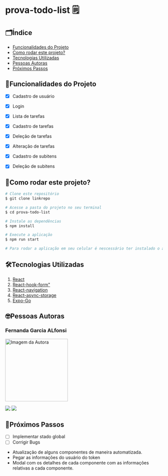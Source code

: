 # prova-todo-list 🗒️


## 🗂️Índice
- <a href="#funcionalidades-do-projeto">Funcionalidades do Projeto</a>
- <a href="#como-rodar-este-projeto">Como rodar este projeto?</a>
- <a href="#tecnologias-utilizadas">Tecnologias Utilizadas</a>
- <a href="#pessoas-autoras">Pessoas Autoras</a>
- <a href="#próximos-passos">Próximos Passos</a>

 ## 📱Funcionalidades do Projeto

 - [x] Cadastro de usuário
 - [x] Login
 - [x] Lista de tarefas
 - [x] Cadastro de tarefas
 - [x] Deleção de tarefas
 - [x] Alteração de tarefas
 - [x] Cadastro de subitens
 - [x] Deleção de subitens


## 🎦Como rodar este projeto?

```bash
# Clone este repositório
$ git clone linkrepo

# Acesse a pasta do projeto no seu terminal
$ cd prova-todo-list

# Instale as dependências
$ npm install

# Execute a aplicação
$ npm run start

# Para rodar a aplicação em seu celular é nescessário ter instalado o app Expo-Go
```

## 🛠Tecnologias Utilizadas

1. [React](https://pt-br.reactjs.org/)
2. [React-hook-form"](https://react-hook-form.com/)
3. [React-navigation](https://reactnavigation.org/)
4. [React-async-storage](https://react-native-async-storage.github.io/async-storage/docs/install/)
1. [Expo-Go](https://apps.apple.com/br/app/expo-go/id982107779)


## 🤓Pessoas Autoras

### Fernanda Garcia ALfonsi

<img style="width:200px" src="https://instagram.fcgh9-1.fna.fbcdn.net/v/t51.2885-19/189686793_223343626221919_10127873283067799_n.jpg?stp=dst-jpg_s150x150&_nc_ht=instagram.fcgh9-1.fna.fbcdn.net&_nc_cat=107&_nc_ohc=hLm3fdtBVjQAX9y-Whf&edm=AOQ1c0wBAAAA&ccb=7-5&oh=00_AT86dIAr2HIdEy0o1Y2BuEZc2Q-sMtKb2FYHNYO_uyFi1w&oe=63289F5F&_nc_sid=8fd12b" alt="Imagem da Autora">

<a href = "mailto:fefealfonsi@gmail.com"><img src="https://img.shields.io/badge/-Gmail-%23333?style=for-the-badge&logo=gmail&logoColor=white" target="_blank"></a>
 <a href="https://linkedin.com/in/https://www.linkedin.com/in/fernanda-alfonsi-93613a201/" target="_blank"><img src="https://img.shields.io/badge/-LinkedIn-%230077B5?style=for-the-badge&logo=linkedin&logoColor=white" target="_blank"></a> 

## 👟Próximos Passos

- [ ] Implementar stado global
- [ ] Corrigir Bugs
- Atualização de alguns componentes de maneira automatizada.
- Pegar  as informações do usuário do token
- Modal com os detalhes de cada componente com as informações relativas a cada componente. 
